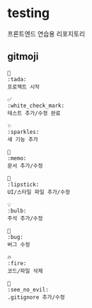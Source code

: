 # testing
프론트엔드 연습용 리포지토리

## gitmoji
```
🎉
:tada:
프로젝트 시작

✅
:white_check_mark:
테스트 추가/수정 완료

✨
:sparkles:
새 기능 추가

📝
:memo:
문서 추가/수정

💄
:lipstick:
UI/스타일 파일 추가/수정

💡
:bulb:
주석 추가/수정

🐛
:bug:
버그 수정

🔥
:fire:
코드/파일 삭제

🙈
:see_no_evil:
.gitignore 추가/수정
```
